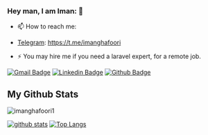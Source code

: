 ### Hey man, I am Iman: 👋

- 📫 How to reach me: 
- [Telegram](https://t.me/imanghafoori): https://t.me/imanghafoori

- ⚡ You may hire me if you need a laravel expert, for a remote job.

[![Gmail Badge](https://img.shields.io/badge/-imanghafoori1@gmail.com-c14438?style=flat&logo=Gmail&logoColor=white&link=mailto:imanghafoori1@gmail.com)](mailto:imanghafoori1@gmail.com)
[![Linkedin Badge](https://img.shields.io/badge/-Iman%20Ghafoori-0072b1?style=flat&logo=Linkedin&logoColor=white&link=https://linkedin.com/in/iman-ghafoori/)](https://linkedin.com/in/iman-ghafoori/) 
[![Github Badge](https://img.shields.io/badge/-imanghafoori1-grey?style=flat&logo=github&logoColor=white&link=https://github.com/imanghafoori1/)](https://www.github.com/imanghafoori1/)
</p>

## My Github Stats

<p align=left> <img src=https://komarev.com/ghpvc/?username=imanghafoori1 alt=imanghafoori1 /> </p>

[![github stats](https://github-readme-stats.vercel.app/api?username=imanghafoori1)](https://github.com/anuraghazra/github-readme-stats)
[![Top Langs](https://github-readme-stats.vercel.app/api/top-langs/?username=imanghafoori1&layout=compact)](https://github.com/imanghafoori1/github-readme-stats)


